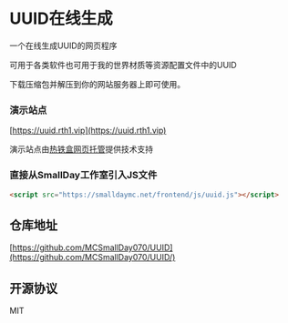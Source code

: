 # UUID在线生成
一个在线生成UUID的网页程序

可用于各类软件也可用于我的世界材质等资源配置文件中的UUID

下载压缩包并解压到你的网站服务器上即可使用。

### 演示站点

[https://uuid.rth1.vip](https://uuid.rth1.vip)

演示站点由[热铁盒网页托管](https://host.retiehe.com)提供技术支持

### 直接从SmallDay工作室引入JS文件
```HTML
<script src="https://smalldaymc.net/frontend/js/uuid.js"></script>
```

## 仓库地址
[https://github.com/MCSmallDay070/UUID](https://github.com/MCSmallDay070/UUID/)

## 开源协议
MIT
